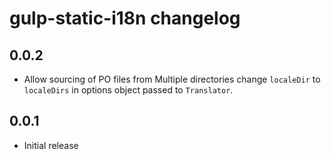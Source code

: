 # gulp-static-i18n changelog

## 0.0.2

* Allow sourcing of PO files from Multiple directories
change `localeDir` to `localeDirs` in options object passed
to `Translator`.

## 0.0.1

* Initial release
